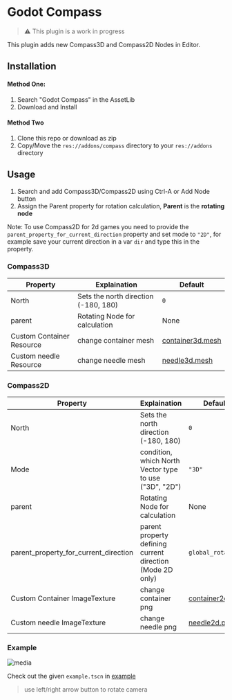 # Godot Compass

> :warning: This plugin is a work in progress

This plugin adds new Compass3D and Compass2D Nodes in Editor.

## Installation
#### Method One:
1.  Search "Godot Compass" in the AssetLib
2.  Download and Install
#### Method Two
1. Clone this repo or download as zip
2. Copy/Move the `res://addons/compass` directory to your `res://addons` directory

## Usage
1. Search and add Compass3D/Compass2D using Ctrl-A or Add Node button
2. Assign the Parent property for rotation calculation, **Parent** is the **rotating node**

Note: To use Compass2D for 2d games you need to provide the `parent_property_for_current_direction` property and set mode to `"2D"`, for example save your current direction in a var `dir` and type this in the property.

### Compass3D
| Property | Explaination | Default |
| --- | --- | --- |
| North | Sets the north direction (-180, 180) | `0` |
| parent | Rotating Node for calculation | None |
| Custom Container Resource | change container mesh | [container3d.mesh][l1] |
| Custom needle Resource | change needle mesh | [needle3d.mesh][l2] |

### Compass2D
| Property | Explaination | Default |
| --- | --- | --- |
| North | Sets the north direction (-180, 180)| `0` |
| Mode | condition, which North Vector type to use ("3D", "2D") | `"3D"` |
| parent | Rotating Node for calculation | None |
| parent_property_for_current_direction | parent property defining current direction (Mode 2D only) | `global_rotation` |
| Custom Container ImageTexture | change container png | [container2d.png][l3] |
| Custom needle ImageTexture | change needle png | [needle2d.png][l4] |

### Example
![media](https://media.giphy.com/media/v1.Y2lkPTc5MGI3NjExYjMwYzFiY2UzZDRkYjAwMTIwOGJiN2FlZmM4M2IwMjgxM2Q1OWJiOCZlcD12MV9pbnRlcm5hbF9naWZzX2dpZklkJmN0PWc/Ok4Er4t1jwnU6POXm7/giphy.gif)

Check out the given `example.tscn` in [example][l0]
> use left/right arrow button to rotate camera

[l0]: ./addons/compass/example
[l1]: ./addons/compass/resources/container3d.mesh
[l2]: ./addons/compass/resources/needle3d.mesh
[l3]: ./addons/compass/resources/container2d.png
[l4]: ./addons/compass/resources/needle2d.png
